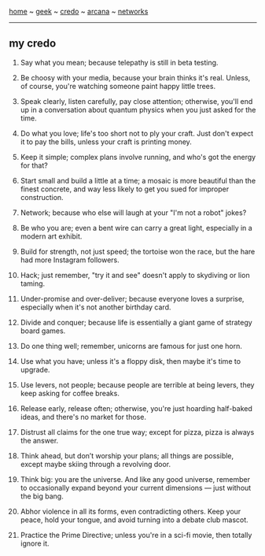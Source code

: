 [home](README.md) ~ [geek](geekcode.md) ~ [credo](credo.md) ~ [arcana](arcana.md) ~ [networks](networking.md)

-----

## my credo

1. Say what you mean; because telepathy is still in beta testing.

2. Be choosy with your media, because your brain thinks it's real. Unless, of course, you're watching someone paint happy little trees.

3. Speak clearly, listen carefully, pay close attention; otherwise, you'll end up in a conversation about quantum physics when you just asked for the time.

4. Do what you love; life's too short not to ply your craft. Just don't expect it to pay the bills, unless your craft is printing money.

5. Keep it simple; complex plans involve running, and who's got the energy for that?

6. Start small and build a little at a time; a mosaic is more beautiful than the finest concrete, and way less likely to get you sued for improper construction.

7. Network; because who else will laugh at your "I'm not a robot" jokes?

8. Be who you are; even a bent wire can carry a great light, especially in a modern art exhibit.

9. Build for strength, not just speed; the tortoise won the race, but the hare had more Instagram followers.

10. Hack; just remember, "try it and see" doesn't apply to skydiving or lion taming.

11. Under-promise and over-deliver; because everyone loves a surprise, especially when it's not another birthday card.

12. Divide and conquer; because life is essentially a giant game of strategy board games.

13. Do one thing well; remember, unicorns are famous for just one horn.

14. Use what you have; unless it's a floppy disk, then maybe it's time to upgrade.

15. Use levers, not people; because people are terrible at being levers, they keep asking for coffee breaks.

16. Release early, release often; otherwise, you're just hoarding half-baked ideas, and there's no market for those.

17. Distrust all claims for the one true way; except for pizza, pizza is always the answer.

18. Think ahead, but don’t worship your plans; all things are possible, except maybe skiing through a revolving door.

19. Think big: you are the universe. And like any good universe, remember to occasionally expand beyond your current dimensions — just without the big bang.

20. Abhor violence in all its forms, even contradicting others. Keep your peace, hold your tongue, and avoid turning into a debate club mascot.

21. Practice the Prime Directive; unless you're in a sci-fi movie, then totally ignore it.